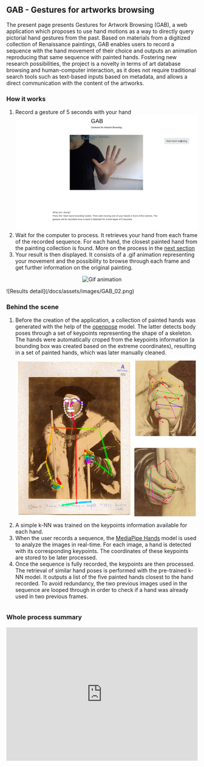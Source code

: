 ## GAB - Gestures for artworks browsing
The present page presents Gestures for Artwork Browsing (GAB), a web application which proposes to use hand motions as a way to directly query pictorial hand gestures from the past. Based on materials from a digitized collection of Renaissance paintings, GAB enables users to record a sequence with the hand movement of their choice and outputs an animation reproducing that same sequence with painted hands. Fostering new research possibilities, the project is a novelty in terms of art database browsing and human-computer interaction, as it does not require traditional search tools such as text-based inputs based on metadata, and allows a direct communication with the content of the artworks.

### How it works
1. Record a gesture of 5 seconds with your hand
![Hand recording](/docs/assets/images/GAB_01.png)
3. Wait for the computer to process. It retrieves your hand from each frame of the recorded sequence. For each hand, the closest painted hand from the painting collection is found. More on the process in the [next section](#behind-the-scene)
4. Your result is then displayed. It consists of a .gif animation representing your movement and the possibility to browse through each frame and get further information on the original painting.
<p align="center"><img alt="Gif animation" src="/GAB_project/docs/assets/images/movie_knn_2021-10-14_12-34.gif"></p>
![Results detail](/docs/assets/images/GAB_02.png)

### Behind the scene
1. Before the creation of the application, a collection of painted hands was generated with the help of the [openpose](https://github.com/CMU-Perceptual-Computing-Lab/openpose) model. The latter detects body poses through a set of keypoints representing the shape of a skeleton. The hands were automatically croped from the keypoints information (a bounding box was created based on the extreme coordinates), resulting in a set of painted hands, which was later manually cleaned.
![Openpose detect](/docs/assets/images/GAGA_bibhertz.png)
3. A simple k-NN was trained on the keypoints information available for each hand.
4. When the user records a sequence, the [MediaPipe Hands](https://google.github.io/mediapipe/solutions/hands.html) model is used to analyze the images in real-time. For each image, a hand is detected with its corresponding keypoints. The coordinates of these keypoints are stored to be later processed.
5. Once the sequence is fully recorded, the keypoints are then processed. The retrieval of similar hand poses is performed with the pre-trained k-NN model. It outputs a list of the five painted hands closest to the hand recorded. To avoid redundancy, the two previous images used in the sequence are looped through in order to check if a hand was already used in two previous frames.
```code

```

### Whole process summary
<iframe width="100%" height="350" src="https://www.youtube.com/embed/3MNKCkpqQS4" title="YouTube video player" frameborder="0" allow="accelerometer; autoplay; clipboard-write; encrypted-media; gyroscope; picture-in-picture" allowfullscreen></iframe>

